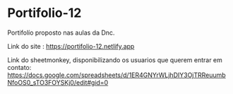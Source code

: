 # Portifolio-12
Portifolío proposto nas aulas da Dnc.

Link do site : https://portifolio-12.netlify.app

Link do sheetmonkey, disponibilizando os usuarios que querem entrar em contato: https://docs.google.com/spreadsheets/d/1ER4GNYrWLjhDIY3OjTRReuumbNfoOS0_sTO3FOYSKj0/edit#gid=0
